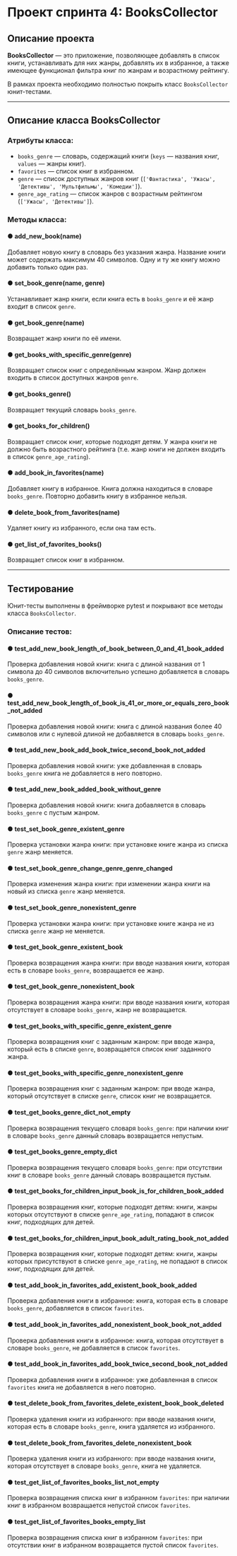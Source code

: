 # Проект спринта 4: BooksCollector

## Описание проекта

**BooksCollector** — это приложение, позволяющее добавлять в список книги, устанавливать для них жанры, добавлять их в избранное, а также имеющее функционал фильтра книг по жанрам и возрастному рейтингу. 

В рамках проекта необходимо полностью покрыть класс `BooksCollector` юнит-тестами.

---

## Описание класса BooksCollector

### Атрибуты класса:
- `books_genre` — словарь, содержащий книги (`keys` — названия книг, `values` — жанры книг).
- `favorites` — список книг в избранном.
- `genre` — список доступных жанров книг (`['Фантастика', 'Ужасы', 'Детективы', 'Мультфильмы', 'Комедии']`).
- `genre_age_rating` — список жанров с возрастным рейтингом (`['Ужасы', 'Детективы']`).


### Методы класса:

#### ● **add_new_book(name)**
Добавляет новую книгу в словарь без указания жанра.
Название книги может содержать максимум 40 символов.
Одну и ту же книгу можно добавить только один раз.

#### ● **set_book_genre(name, genre)**
Устанавливает жанр книги, если книга есть в `books_genre` и её жанр входит в список `genre`.

#### ● **get_book_genre(name)**
Возвращает жанр книги по её имени.

#### ● **get_books_with_specific_genre(genre)**
Возвращает список книг с определённым жанром.
Жанр должен входить в список доступных жанров `genre`.

#### ● **get_books_genre()**
Возвращает текущий словарь `books_genre`.

#### ● **get_books_for_children()**
Возвращает список книг, которые подходят детям.
У жанра книги не должно быть возрастного рейтинга (т.е. жанр книги не должен входить в список `genre_age_rating`).

#### ● **add_book_in_favorites(name)**
Добавляет книгу в избранное.
Книга должна находиться в словаре `books_genre`.
Повторно добавить книгу в избранное нельзя.

#### ● **delete_book_from_favorites(name)**
Удаляет книгу из избранного, если она там есть.

#### ● **get_list_of_favorites_books()**
Возвращает список книг в избранном.

---

## Тестирование

Юнит-тесты выполнены в фреймворке pytest и покрывают все методы класса `BooksCollector`.  

### Описание тестов:

#### ● **test_add_new_book_length_of_book_between_0_and_41_book_added**
Проверка добавления новой книги: книга с длиной названия от 1 символа до 40 символов включительно успешно добавляется в словарь `books_genre`.

#### ● **test_add_new_book_length_of_book_is_41_or_more_or_equals_zero_book_not_added**
Проверка добавления новой книги: книга с длиной названия более 40 символов или с нулевой длиной не добавляется в словарь `books_genre`.

#### ● **test_add_new_book_add_book_twice_second_book_not_added**
Проверка добавления новой книги: уже добавленная в словарь `books_genre` книга не добавляется в него повторно.

#### ● **test_add_new_book_added_book_without_genre**
Проверка добавления новой книги: книга добавляется в словарь `books_genre` с пустым жанром.

#### ● **test_set_book_genre_existent_genre**
Проверка установки жанра книги: при установке книге жанра из списка `genre` жанр меняется.

#### ● **test_set_book_genre_change_genre_genre_changed**
Проверка изменения жанра книги: при изменении жанра книги на новый из списка `genre` жанр меняется.

#### ● **test_set_book_genre_nonexistent_genre**
Проверка установки жанра книги: при установке книге жанра не из списка `genre` жанр не меняется.

#### ● **test_get_book_genre_existent_book**
Проверка возвращения жанра книги: при вводе названия книги, которая есть в словаре `books_genre`, возвращается ее жанр.

#### ● **test_get_book_genre_nonexistent_book**
Проверка возвращения жанра книги: при вводе названия книги, которая отсутствует в словаре `books_genre`, жанр не возвращается.

#### ● **test_get_books_with_specific_genre_existent_genre**
Проверка возвращения книг с заданным жанром: при вводе жанра, который есть в списке `genre`, возвращается список книг заданного жанра.

#### ● **test_get_books_with_specific_genre_nonexistent_genre**
Проверка возвращения книг с заданным жанром: при вводе жанра, который отсутствует в списке `genre`, список книг не возвращается.

#### ● **test_get_books_genre_dict_not_empty**
Проверка возвращения текущего словаря `books_genre`: при наличии книг в словаре `books_genre` данный словарь возвращается непустым.

#### ● **test_get_books_genre_empty_dict**
Проверка возвращения текущего словаря `books_genre`: при отсутствии книг в словаре `books_genre` данный словарь возвращается пустым.

#### ● **test_get_books_for_children_input_book_is_for_children_book_added**
Проверка возвращения книг, которые подходят детям: книги, жанры которых отсутствуют в списке `genre_age_rating`, попадают в список книг, подходящих для детей.

#### ● **test_get_books_for_children_input_book_adult_rating_book_not_added**
Проверка возвращения книг, которые подходят детям: книги, жанры которых присутствуют в списке `genre_age_rating`, не попадают в список книг, подходящих для детей.

#### ● **test_add_book_in_favorites_add_existent_book_book_added**
Проверка добавления книги в избранное: книга, которая есть в словаре `books_genre`, добавляется в список `favorites`.

#### ● **test_add_book_in_favorites_add_nonexistent_book_book_not_added**
Проверка добавления книги в избранное: книга, которая отсутствует в словаре `books_genre`, не добавляется в список `favorites`.

#### ● **test_add_book_in_favorites_add_book_twice_second_book_not_added**
Проверка добавления книги в избранное: уже добавленная в список `favorites` книга не добавляется в него повторно.

#### ● **test_delete_book_from_favorites_delete_existent_book_book_deleted**
Проверка удаления книги из избранного: при вводе названия книги, которая есть в словаре `books_genre`, книга удаляется из избранного.

#### ● **test_delete_book_from_favorites_delete_nonexistent_book**
Проверка удаления книги из избранного: при вводе названия книги, которая отсутствует в словаре `books_genre`, книга не удаляется.

#### ● **test_get_list_of_favorites_books_list_not_empty**
Проверка возвращения списка книг в избранном `favorites`: при наличии книг в избранном возвращается непустой список `favorites`.

#### ● **test_get_list_of_favorites_books_empty_list**
Проверка возвращения списка книг в избранном `favorites`: при отсутствии книг в избранном возвращается пустой список `favorites`.
